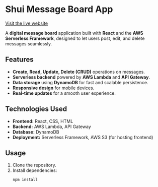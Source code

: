 # Shui Message Board App

<a href="http://shui-message-board-app.s3-website.eu-north-1.amazonaws.com" target="_blank" rel="noopener noreferrer">Visit the live website</a>

A **digital message board** application built with **React** and the **AWS Serverless Framework**, designed to let users post, edit, and delete messages seamlessly.

## Features

- **Create, Read, Update, Delete (CRUD)** operations on messages.
- **Serverless backend** powered by **AWS Lambda** and **API Gateway**.
- **Data storage** using **DynamoDB** for fast and scalable persistence.
- **Responsive design** for mobile devices.
- **Real-time updates** for a smooth user experience.

## Technologies Used

- **Frontend:** React, CSS, HTML
- **Backend:** AWS Lambda, API Gateway
- **Database:** DynamoDB
- **Deployment:** Serverless Framework, AWS S3 (for hosting frontend)

## Usage

1. Clone the repository.
2. Install dependencies:  
   ```bash
   npm install
